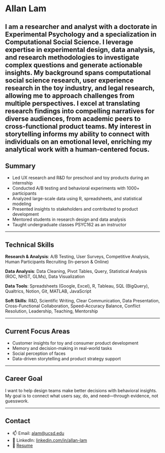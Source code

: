 # Allan Lam

I am a researcher and analyst with a doctorate in Experimental Psychology and a specialization in Computational Social Science. I leverage expertise in experimental design, data analysis, and research methodologies to investigate complex questions and generate actionable insights. My background spans computational social science research, user experience research in the toy industry, and legal research, allowing me to approach challenges from multiple perspectives. I excel at translating research findings into compelling narratives for diverse audiences, from academic peers to cross-functional product teams. My interest in storytelling informs my ability to connect with individuals on an emotional level, enriching my analytical work with a human-centered focus.
---

## Summary

- Led UX research and R&D for preschool and toy products during an internship  
- Conducted A/B testing and behavioral experiments with 1000+ participants  
- Analyzed large-scale data using R, spreadsheets, and statistical modeling  
- Presented insights to stakeholders and contributed to product development  
- Mentored students in research design and data analysis
- Taught undergraduate classes PSYC162 as an instructor 

---

## Technical Skills

**Research & Analysis**: A/B Testing, User Surveys, Competitive Analysis, Human Participants Recruiting (In-person & Online)

**Data Analysis**: Data Cleaning, Pivot Tables, Query, Statistical Analysis (ROC, NHST, GLMs), Data Visualization 

**Data Tools**: Spreadsheets (Google, Excel), R, Tableau, SQL (BigQuery), Qualtrics, Notion, Git, MATLAB, JavaScript

**Soft Skills**: R&D, Scientific Writing, Clear Communication, Data Presentation, Cross-Functional Collaboration, Speed-Accuracy Balance, Conflict Resolution, Leadership, Teaching, Mentorship

---

## Current Focus Areas

- Customer insights for toy and consumer product development  
- Memory and decision-making in real-world tasks
- Social perception of faces
- Data-driven storytelling and product strategy support  

---

## Career Goal

I want to help design teams make better decisions with behavioral insights. My goal is to connect what users say, do, and need—through evidence, not guesswork.

---

## Contact

- 📫 Email: [alam@ucsd.edu](mailto:alam@ucsd.edu)  
- 🔗 LinkedIn: [linkedin.com/in/allan-lam](https://www.linkedin.com/in/allan-lam/)  
- 📄 [Resume](./Allan_Lam_Resume.pdf)
